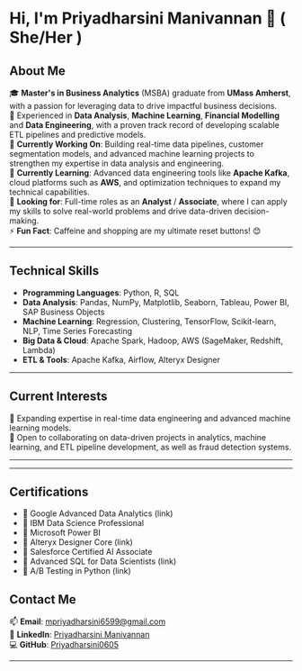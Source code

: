 # Hi, I'm Priyadharsini Manivannan 👋 ( She/Her )

## **About Me**  
🎓 **Master's in Business Analytics** (MSBA) graduate from **UMass Amherst**, with a passion for leveraging data to drive impactful business decisions.  
💼 Experienced in **Data Analysis**, **Machine Learning**, **Financial Modelling** and **Data Engineering**, with a proven track record of developing scalable ETL pipelines and predictive models.  
🔭 **Currently Working On**: Building real-time data pipelines, customer segmentation models, and advanced machine learning projects to strengthen my expertise in data analysis and engineering.  
🌱 **Currently Learning**: Advanced data engineering tools like **Apache Kafka**, cloud platforms such as **AWS**, and optimization techniques to expand my technical capabilities.  
🌟 **Looking for**: Full-time roles as an **Analyst** / **Associate**, where I can apply my skills to solve real-world problems and drive data-driven decision-making.  
⚡ **Fun Fact**: Caffeine and shopping are my ultimate reset buttons! 😊  

---

## **Technical Skills**  
- **Programming Languages**: Python, R, SQL  
- **Data Analysis**: Pandas, NumPy, Matplotlib, Seaborn, Tableau, Power BI, SAP Business Objects  
- **Machine Learning**: Regression, Clustering, TensorFlow, Scikit-learn, NLP, Time Series Forecasting  
- **Big Data & Cloud**: Apache Spark, Hadoop, AWS (SageMaker, Redshift, Lambda)  
- **ETL & Tools**: Apache Kafka, Airflow, Alteryx Designer  

---

## **Current Interests**  
🌱 Expanding expertise in real-time data engineering and advanced machine learning models.  
🤝 Open to collaborating on data-driven projects in analytics, machine learning, and ETL pipeline development, as well as fraud detection systems.  

---


---
## **Certifications** 
- 📜 Google Advanced Data Analytics (link)
- 📜 IBM Data Science Professional
- 📜 Microsoft Power BI
- 📜 Alteryx Designer Core (link)
- 📜 Salesforce Certified AI Associate
- 📜 Advanced SQL for Data Scientists (link)
- 📜 A/B Testing in Python (link)



## **Contact Me**  
📫 **Email**: [mpriyadharsini6599@gmail.com](mailto:mpriyadharsini6599@gmail.com)  
💼 **LinkedIn**: [Priyadharsini Manivannan](https://www.linkedin.com/in/priyadharsini-manivannan)  
💻 **GitHub**: [Priyadharsini0605](https://github.com/Priyadharsini0605)  

---
